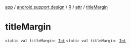 [app](../../../index.md) / [android.support.design](../../index.md) / [R](../index.md) / [attr](index.md) / [titleMargin](.)

# titleMargin

`static val titleMargin: `[`Int`](https://kotlinlang.org/api/latest/jvm/stdlib/kotlin/-int/index.html)
`static val titleMargin: `[`Int`](https://kotlinlang.org/api/latest/jvm/stdlib/kotlin/-int/index.html)